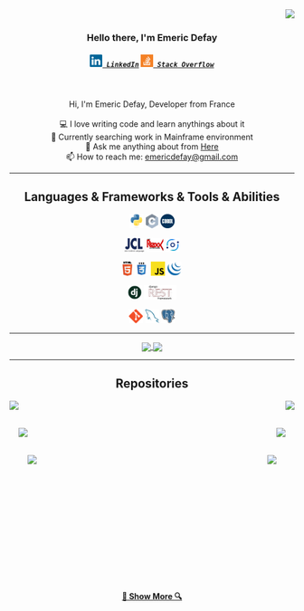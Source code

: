 <img align="right" src="https://visitor-badge.laobi.icu/badge?page_id=emericdefay.emericdefay">
<br>
<h3 align="center">
  Hello there, I'm Emeric Defay
</h3>
<h5 align="center">
  <code><a href="https://www.linkedin.com/in/emericdefay/" title="LinkedIn Profile"><img width="22" src="https://github.com/emericdefay/emericdefay/blob/main/images/linkedin.svg"/> LinkedIn</a></code> <code><a href="https://stackoverflow.com/users/15695135/emeric-d" title="Stack Overflow Profile"><img width="22" src="https://github.com/emericdefay/emericdefay/blob/main/images/stackoverflow.svg"> Stack Overflow</a></code>
</h5>
<br>
<p align="center">
  Hi, I'm Emeric Defay, Developer from France
  <br>
  <br>
  💻 I love writing code and learn anythings about it
  <br>
  📃 Currently searching work in Mainframe environment
  <br>
  💬 Ask me anything about from <a href="https://github.com/emericdefay/emericdefay/issues" title="Issues">Here</a>
  <br>
  📫 How to reach me: <a href="mailto: emericdefay@gmail.com">emericdefay@gmail.com</a>
</p>

<hr>

<h2 align="center">Languages & Frameworks & Tools & Abilities</h2>

<p align="center" class="Languages">
  <code><img title="Python" height="25" src="https://github.com/emericdefay/emericdefay/blob/main/images/python-original.svg"></code>
  <code><img title="C" height="25" src="https://github.com/emericdefay/emericdefay/blob/main/images/c.svg"></code>
  <code><img title="COBOL" height="25" src="https://github.com/emericdefay/emericdefay/blob/main/images/cobol.png"></code>
</p>
<p align="center" class="Mainframe">
  <code><img title="JCL" height="25" src="https://github.com/emericdefay/emericdefay/blob/main/images/jcl.png"></code>
  <code><img title="REXX" height="25" src="https://github.com/emericdefay/emericdefay/blob/main/images/rexx.png"></code>
  <code><img title="CICS" height="25" src="https://github.com/emericdefay/emericdefay/blob/main/images/CICS.png"></code>
</p>
<p align="center" class="DOM">
  <code><img title="HTML5" height="25" src="https://github.com/emericdefay/emericdefay/blob/main/images/html5.svg"></code>
  <code><img title="CSS" height="25" src="https://github.com/emericdefay/emericdefay/blob/main/images/css.svg"></code>
  <code><img title="Javascript" height="25" src="https://github.com/emericdefay/emericdefay/blob/main/images/javascript.svg"></code>
  <code><img title="JQuery" height="25" src="https://github.com/emericdefay/emericdefay/blob/main/images/jquery-original.svg"></code>
</p>
<p align="center" class="Backend">
  <code><img title="Django" height="25" src="https://github.com/emericdefay/emericdefay/blob/main/images/django.png"></code>
  <code><img title="Django REST" height="25" src="https://github.com/emericdefay/emericdefay/blob/main/images/django-rest.png"></code>
</p>
<p align="center" class="tools">
  <code><img title="Git" height="25" src="https://github.com/emericdefay/emericdefay/blob/main/images/git-original.svg"></code>
  <code><img title="MySQL" height="25" src="https://github.com/emericdefay/emericdefay/blob/main/images/mysql.svg"></code>
  <code><img title="PostgreSQL" height="25" src="https://github.com/emericdefay/emericdefay/blob/main/images/postgresql.svg"></code>
</p>

<hr>

<p align=center>
  <a href="https://github.com/emericdefay/">
    <img height=175 align="center" src="https://github-readme-stats.vercel.app/api?username=emericdefay&show_icons=true&theme=gotham">
  </a>
  <a href="https://github.com/emericdefay/">
    <img height=175 align="center" src="https://github-readme-stats.vercel.app/api/top-langs/?username=emericdefay&title_color=2aa889&text_color=99d1ce&icon_color=2bbc8a&bg_color=0c1014&langs_count=8&layout=compact" />
  </a>
</p>
<hr>
<h2 align="center">Repositories</h2>
<p width="100%" align="center">
  <a align="left" href="https://github.com/Emericdefay/OCR_P9" title="OCR - Project 9">
    <img align="left" height="115" src="https://github-readme-stats.vercel.app/api/pin/?username=emericdefay&repo=OCR_P9&theme=gotham"></a>
  <a align="right" href="https://github.com/Emericdefay/OCR_P6" title="OCR - Projet 6">
    <img align="right" height="115" src="https://github-readme-stats.vercel.app/api/pin/?username=emericdefay&repo=OCR_P6&theme=gotham"></a>
</p>
<br><br>
<p width="100%" align="center">
  <a align="left" href="https://github.com/emericdefay/Scripts-keyboard" title="Personnal keyboard's scripts"><img align="left" height="115" src="https://github-readme-stats.vercel.app/api/pin/?username=emericdefay&repo=Scripts-keyboard&theme=gotham"></a>
  <a align="right" href="https://github.com/emericdefay/MVChess" title="OCR - Projet 4"><img align="right" height="115" src="https://github-readme-stats.vercel.app/api/pin/?username=emericdefay&repo=MVChess&theme=gotham"></a>
</p>
<br><br>
<p width="100%" align="center">
  <a align="left" href="https://github.com/emericdefay/MAS-to-MBS" title="First Python program reading MIDI"><img align="left" height="115" src="https://github-readme-stats.vercel.app/api/pin/?username=emericdefay&repo=MAS-to-MBS&theme=gotham"></a>
  <a align="right" href="https://github.com/emericdefay/OCR_Train_Snake" title="Train POO with Snake"><img align="right" height="115" src="https://github-readme-stats.vercel.app/api/pin/?username=emericdefay&repo=OCR_Train_Snake&theme=gotham"></a>
</p>
<br><br><br><br><br><br><br><br><br><br><br><br><br>
<h4 align="center">
  <a href="https://github.com/emericdefay?tab=repositories" title="Show Repositories">🔎 Show More 🔍</a>
</h4>
